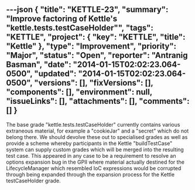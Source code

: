 ---json
{
  "title": "KETTLE-23",
  "summary": "Improve factoring of Kettle's \"kettle.tests.testCaseHolder\"",
  "tags": "KETTLE",
  "project": {
    "key": "KETTLE",
    "title": "Kettle"
  },
  "type": "Improvement",
  "priority": "Major",
  "status": "Open",
  "reporter": "Antranig Basman",
  "date": "2014-01-15T02:02:23.064-0500",
  "updated": "2014-01-15T02:02:23.064-0500",
  "versions": [],
  "fixVersions": [],
  "components": [],
  "environment": null,
  "issueLinks": [],
  "attachments": [],
  "comments": []
}
---
The base grade "kettle.tests.testCaseHolder" currently contains various extraneous material, for example a "cookieJar" and a "secret" which do not belong there. We should devolve these out to specialised grades as well as provide a scheme whereby participants in the Kettle "buildTestCase" system can supply custom grades which will be merged into the resulting test case. This appeared in any case to be a requirement to resolve an options expansion bug in the GPII where material actually destined for the LifecycleManager which resembled IoC expressions would be corrupted through being expanded through the expansion process for the Kettle testCaseHolder grade.

        